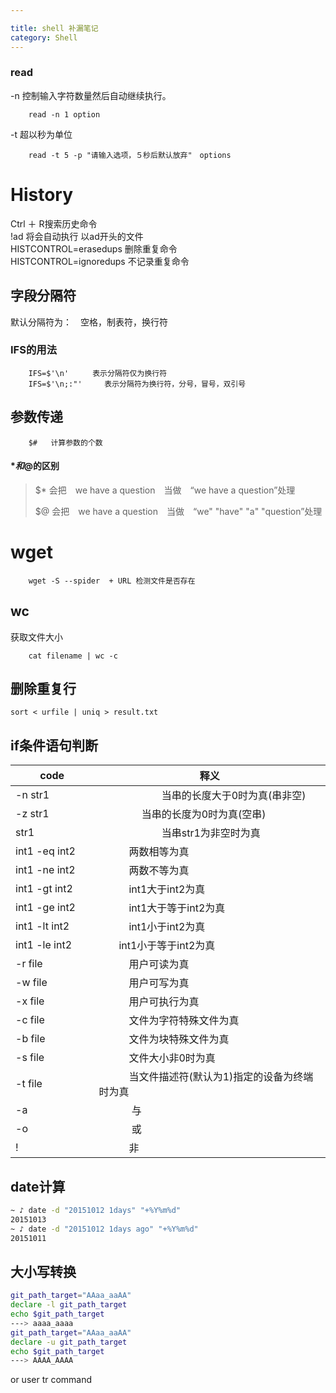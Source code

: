 ```yaml
---

title: shell 补漏笔记
category: Shell
---
```



### read

-n 控制输入字符数量然后自动继续执行。

        read -n 1 option

-t 超以秒为单位

        read -t 5 -p "请输入选项，５秒后默认放弃"　options


History
======

  Ctrl ＋ R搜索历史命令<br>
  !ad    将会自动执行 以ad开头的文件<br>
  HISTCONTROL=erasedups  删除重复命令<br>
  HISTCONTROL=ignoredups 不记录重复命令<br>

字段分隔符
-----
 默认分隔符为：　空格，制表符，换行符

### IFS的用法

        IFS=$'\n'  　　表示分隔符仅为换行符
        IFS=$'\n;:"'     表示分隔符为换行符，分号，冒号，双引号

参数传递
----

        $#   计算参数的个数

#### $*和$@的区别

> $* 会把　we have a question　当做　“we have a question”处理
>
> $@ 会把　we have a question　当做　“we" "have" "a" "question”处理

wget
=======

		wget -S --spider  + URL 检测文件是否存在

wc
------

获取文件大小

		cat filename | wc -c


删除重复行
-------

    sort < urfile | uniq > result.txt


if条件语句判断
----

code|释义
----|---
-n str1　|　　　　　　 当串的长度大于0时为真(串非空)
-z str1　　　|　　　　 当串的长度为0时为真(空串)
str1　　|　　　　　　   当串str1为非空时为真
int1 -eq int2　|　　　两数相等为真
int1 -ne int2　|　　　两数不等为真
int1 -gt int2　|　　　int1大于int2为真
int1 -ge int2　|　　　int1大于等于int2为真
int1 -lt int2　|　　　int1小于int2为真
int1 -le int2　　|　　int1小于等于int2为真
-r file　　|　　　用户可读为真
-w file　　|　　　用户可写为真
-x file　　|　　　用户可执行为真
-c file　　|　　　文件为字符特殊文件为真
-b file　　|　　　文件为块特殊文件为真
-s file　　|　　　文件大小非0时为真
-t file　　|　　　当文件描述符(默认为1)指定的设备为终端时为真
-a 　 　　|　　　 与
-o　　　　|　　　 或
!　　　　　|　　　非

date计算
----

```sh
~ ♪ date -d "20151012 1days" "+%Y%m%d"
20151013
~ ♪ date -d "20151012 1days ago" "+%Y%m%d"
20151011
```

大小写转换
-----

```sh
git_path_target="AAaa_aaAA"
declare -l git_path_target
echo $git_path_target
---> aaaa_aaaa
git_path_target="AAaa_aaAA"
declare -u git_path_target
echo $git_path_target
---> AAAA_AAAA
```

or user tr command